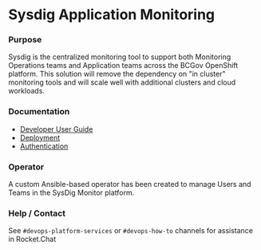 # Sysdig Application Monitoring

### Purpose
Sysdig is the centralized monitoring tool to support both Monitoring Operations teams and Application teams across the BCGov OpenShift platform. This solution will remove the dependency on "in cluster" monitoring tools and will scale well with additional clusters and cloud workloads. 

### Documentation
- [Developer User Guide](docs/sysdigteam_user_guide.md)
- [Deployment](docs/deployment.md)
- [Authentication](docs/auth.md)

### Operator
A custom Ansible-based operator has been created to manage Users and Teams in the SysDig Monitor platform. 

### Help / Contact
See `#devops-platform-services` or `#devops-how-to` channels for assistance in Rocket.Chat
